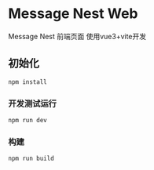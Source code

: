 # Message Nest Web

 Message Nest 前端页面
 使用vue3+vite开发


## 初始化

```sh
npm install
```

### 开发测试运行
```sh
npm run dev
```

### 构建

```sh
npm run build
```
